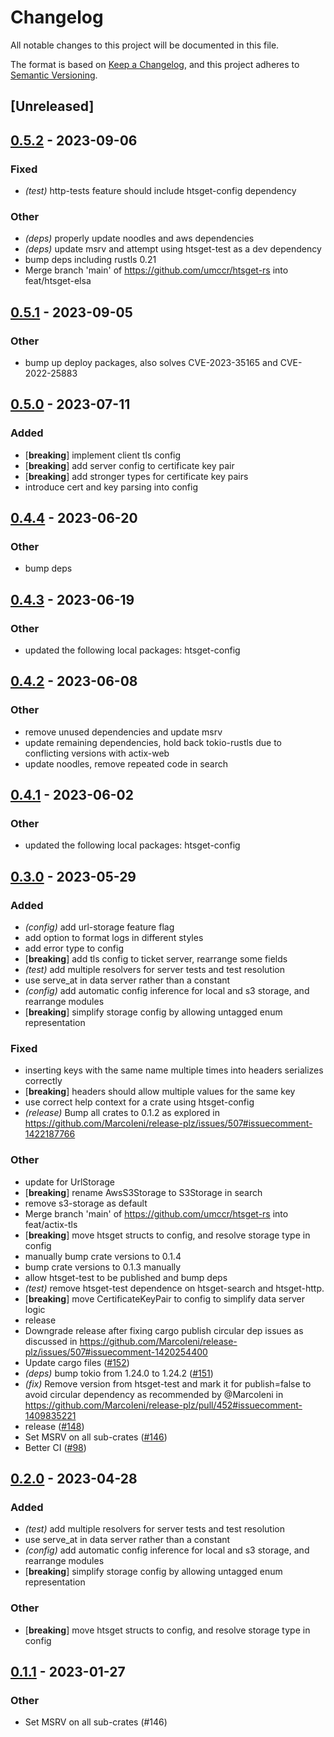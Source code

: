 # Changelog
All notable changes to this project will be documented in this file.

The format is based on [Keep a Changelog](https://keepachangelog.com/en/1.0.0/),
and this project adheres to [Semantic Versioning](https://semver.org/spec/v2.0.0.html).

## [Unreleased]

## [0.5.2](https://github.com/umccr/htsget-rs/compare/htsget-test-v0.5.1...htsget-test-v0.5.2) - 2023-09-06

### Fixed
- *(test)* http-tests feature should include htsget-config dependency

### Other
- *(deps)* properly update noodles and aws dependencies
- *(deps)* update msrv and attempt using htsget-test as a dev dependency
- bump deps including rustls 0.21
- Merge branch 'main' of https://github.com/umccr/htsget-rs into feat/htsget-elsa

## [0.5.1](https://github.com/umccr/htsget-rs/compare/htsget-test-v0.5.0...htsget-test-v0.5.1) - 2023-09-05

### Other
- bump up deploy packages, also solves CVE-2023-35165 and CVE-2022-25883

## [0.5.0](https://github.com/umccr/htsget-rs/compare/htsget-test-v0.4.4...htsget-test-v0.5.0) - 2023-07-11

### Added
- [**breaking**] implement client tls config
- [**breaking**] add server config to certificate key pair
- [**breaking**] add stronger types for certificate key pairs
- introduce cert and key parsing into config

## [0.4.4](https://github.com/umccr/htsget-rs/compare/htsget-test-v0.4.3...htsget-test-v0.4.4) - 2023-06-20

### Other
- bump deps

## [0.4.3](https://github.com/umccr/htsget-rs/compare/htsget-test-v0.4.2...htsget-test-v0.4.3) - 2023-06-19

### Other
- updated the following local packages: htsget-config

## [0.4.2](https://github.com/umccr/htsget-rs/compare/htsget-test-v0.4.1...htsget-test-v0.4.2) - 2023-06-08

### Other
- remove unused dependencies and update msrv
- update remaining dependencies, hold back tokio-rustls due to conflicting versions with actix-web
- update noodles, remove repeated code in search

## [0.4.1](https://github.com/umccr/htsget-rs/compare/htsget-test-v0.4.0...htsget-test-v0.4.1) - 2023-06-02

### Other
- updated the following local packages: htsget-config

## [0.3.0](https://github.com/umccr/htsget-rs/compare/htsget-test-v0.2.0...htsget-test-v0.3.0) - 2023-05-29

### Added
- *(config)* add url-storage feature flag
- add option to format logs in different styles
- add error type to config
- [**breaking**] add tls config to ticket server, rearrange some fields
- *(test)* add multiple resolvers for server tests and test resolution
- use serve_at in data server rather than a constant
- *(config)* add automatic config inference for local and s3 storage, and rearrange modules
- [**breaking**] simplify storage config by allowing untagged enum representation

### Fixed
- inserting keys with the same name multiple times into headers serializes correctly
- [**breaking**] headers should allow multiple values for the same key
- use correct help context for a crate using htsget-config
- *(release)* Bump all crates to 0.1.2 as explored in https://github.com/MarcoIeni/release-plz/issues/507#issuecomment-1422187766

### Other
- update for UrlStorage
- [**breaking**] rename AwsS3Storage to S3Storage in search
- remove s3-storage as default
- Merge branch 'main' of https://github.com/umccr/htsget-rs into feat/actix-tls
- [**breaking**] move htsget structs to config, and resolve storage type in config
- manually bump crate versions to 0.1.4
- bump crate versions to 0.1.3 manually
- allow htsget-test to be published and bump deps
- *(test)* remove htsget-test dependence on htsget-search and htsget-http.
- [**breaking**] move CertificateKeyPair to config to simplify data server logic
- release
- Downgrade release after fixing cargo publish circular dep issues as discussed in https://github.com/MarcoIeni/release-plz/issues/507#issuecomment-1420254400
- Update cargo files ([#152](https://github.com/umccr/htsget-rs/pull/152))
- *(deps)* bump tokio from 1.24.0 to 1.24.2 ([#151](https://github.com/umccr/htsget-rs/pull/151))
- *(fix)* Remove version from htsget-test and mark it for publish=false to avoid circular dependency as recommended by @Marcoleni in https://github.com/MarcoIeni/release-plz/pull/452#issuecomment-1409835221
- release ([#148](https://github.com/umccr/htsget-rs/pull/148))
- Set MSRV on all sub-crates ([#146](https://github.com/umccr/htsget-rs/pull/146))
- Better CI ([#98](https://github.com/umccr/htsget-rs/pull/98))

## [0.2.0](https://github.com/umccr/htsget-rs/compare/htsget-test-v0.1.4...htsget-test-v0.2.0) - 2023-04-28

### Added
- *(test)* add multiple resolvers for server tests and test resolution
- use serve_at in data server rather than a constant
- *(config)* add automatic config inference for local and s3 storage, and rearrange modules
- [**breaking**] simplify storage config by allowing untagged enum representation

### Other
- [**breaking**] move htsget structs to config, and resolve storage type in config

## [0.1.1](https://github.com/umccr/htsget-rs/compare/htsget-test-v0.1.0...htsget-test-v0.1.1) - 2023-01-27

### Other
- Set MSRV on all sub-crates (#146)
